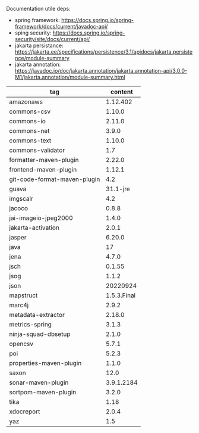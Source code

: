 Documentation utile deps:
- spring framework: https://docs.spring.io/spring-framework/docs/current/javadoc-api/
- sping security: https://docs.spring.io/spring-security/site/docs/current/api/
- jakarta persistance: https://jakarta.ee/specifications/persistence/3.1/apidocs/jakarta.persistence/module-summary
- jakarta annotation: https://javadoc.io/doc/jakarta.annotation/jakarta.annotation-api/3.0.0-M1/jakarta.annotation/module-summary.html

|tag|content|
|-|-|
|amazonaws|1.12.402|
|commons-csv|1.10.0|
|commons-io|2.11.0|
|commons-net|3.9.0|
|commons-text|1.10.0|
|commons-validator|1.7|
|formatter-maven-plugin|2.22.0|
|frontend-maven-plugin|1.12.1|
|git-code-format-maven-plugin|4.2|
|guava|31.1-jre|
|imgscalr|4.2|
|jacoco|0.8.8|
|jai-imageio-jpeg2000|1.4.0|
|jakarta-activation|2.0.1|
|jasper|6.20.0|
|java|17|
|jena|4.7.0|
|jsch|0.1.55|
|jsog|1.1.2|
|json|20220924|
|mapstruct|1.5.3.Final|
|marc4j|2.9.2|
|metadata-extractor|2.18.0|
|metrics-spring|3.1.3|
|ninja-squad-dbsetup|2.1.0|
|opencsv|5.7.1|
|poi|5.2.3|
|properties-maven-plugin|1.1.0|
|saxon|12.0|
|sonar-maven-plugin|3.9.1.2184|
|sortpom-maven-plugin|3.2.0|
|tika|1.18|
|xdocreport|2.0.4|
|yaz|1.5|

